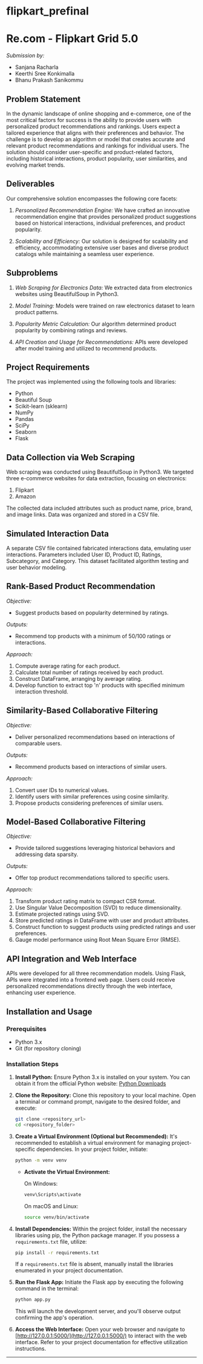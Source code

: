 # flipkart_prefinal
# Re.com - Flipkart Grid 5.0

*Submission by:*
- Sanjana Racharla
- Keerthi Sree Konkimalla
- Bhanu Prakash Sanikommu

## Problem Statement

In the dynamic landscape of online shopping and e-commerce, one of the most critical factors for success is the ability to provide users with personalized product recommendations and rankings. Users expect a tailored experience that aligns with their preferences and behavior. The challenge is to develop an algorithm or model that creates accurate and relevant product recommendations and rankings for individual users. The solution should consider user-specific and product-related factors, including historical interactions, product popularity, user similarities, and evolving market trends.

## Deliverables

Our comprehensive solution encompasses the following core facets:

1. *Personalized Recommendation Engine:* We have crafted an innovative recommendation engine that provides personalized product suggestions based on historical interactions, individual preferences, and product popularity.

2. *Scalability and Efficiency:* Our solution is designed for scalability and efficiency, accommodating extensive user bases and diverse product catalogs while maintaining a seamless user experience.

## Subproblems

1. *Web Scraping for Electronics Data:* We extracted data from electronics websites using BeautifulSoup in Python3.

2. *Model Training:* Models were trained on raw electronics dataset to learn product patterns.

3. *Popularity Metric Calculation:* Our algorithm determined product popularity by combining ratings and reviews.

4. *API Creation and Usage for Recommendations:* APIs were developed after model training and utilized to recommend products.

## Project Requirements

The project was implemented using the following tools and libraries:

- Python
- Beautiful Soup
- Scikit-learn (sklearn)
- NumPy
- Pandas
- SciPy
- Seaborn
- Flask

## Data Collection via Web Scraping

Web scraping was conducted using BeautifulSoup in Python3. We targeted three e-commerce websites for data extraction, focusing on electronics:

1. Flipkart
2. Amazon

The collected data included attributes such as product name, price, brand, and image links. Data was organized and stored in a CSV file.

## Simulated Interaction Data

A separate CSV file contained fabricated interactions data, emulating user interactions. Parameters included User ID, Product ID, Ratings, Subcategory, and Category. This dataset facilitated algorithm testing and user behavior modeling.

## Rank-Based Product Recommendation

*Objective:*
- Suggest products based on popularity determined by ratings.

*Outputs:*
- Recommend top products with a minimum of 50/100 ratings or interactions.

*Approach:*
1. Compute average rating for each product.
2. Calculate total number of ratings received by each product.
3. Construct DataFrame, arranging by average rating.
4. Develop function to extract top 'n' products with specified minimum interaction threshold.

## Similarity-Based Collaborative Filtering

*Objective:*
- Deliver personalized recommendations based on interactions of comparable users.

*Outputs:*
- Recommend products based on interactions of similar users.

*Approach:*
1. Convert user IDs to numerical values.
2. Identify users with similar preferences using cosine similarity.
3. Propose products considering preferences of similar users.

## Model-Based Collaborative Filtering

*Objective:*
- Provide tailored suggestions leveraging historical behaviors and addressing data sparsity.

*Outputs:*
- Offer top product recommendations tailored to specific users.

*Approach:*
1. Transform product rating matrix to compact CSR format.
2. Use Singular Value Decomposition (SVD) to reduce dimensionality.
3. Estimate projected ratings using SVD.
4. Store predicted ratings in DataFrame with user and product attributes.
5. Construct function to suggest products using predicted ratings and user preferences.
6. Gauge model performance using Root Mean Square Error (RMSE).

## API Integration and Web Interface

APIs were developed for all three recommendation models. Using Flask, APIs were integrated into a frontend web page. Users could receive personalized recommendations directly through the web interface, enhancing user experience.

## Installation and Usage

### Prerequisites

- Python 3.x
- Git (for repository cloning)

### Installation Steps

1. **Install Python:** Ensure Python 3.x is installed on your system. You can obtain it from the official Python website: [Python Downloads](https://www.python.org/downloads/)

2. **Clone the Repository:** Clone this repository to your local machine. Open a terminal or command prompt, navigate to the desired folder, and execute:

   ```bash
   git clone <repository_url>
   cd <repository_folder>
   ```

3. **Create a Virtual Environment (Optional but Recommended):** It's recommended to establish a virtual environment for managing project-specific dependencies. In your project folder, initiate:

   ```bash
   python -m venv venv
   ```

   - **Activate the Virtual Environment:**

     On Windows:

     ```bash
     venv\Scripts\activate
     ```

     On macOS and Linux:

     ```bash
     source venv/bin/activate
     ```

4. **Install Dependencies:** Within the project folder, install the necessary libraries using pip, the Python package manager. If you possess a `requirements.txt` file, utilize:

   ```bash
   pip install -r requirements.txt
   ```

   If a `requirements.txt` file is absent, manually install the libraries enumerated in your project documentation.

5. **Run the Flask App:** Initiate the Flask app by executing the following command in the terminal:

   ```bash
   python app.py
   ```

   This will launch the development server, and you'll observe output confirming the app's operation.

6. **Access the Web Interface:** Open your web browser and navigate to [http://127.0.0.1:5000/](http://127.0.0.1:5000/) to interact with the web interface. Refer to your project documentation for effective utilization instructions.

---
